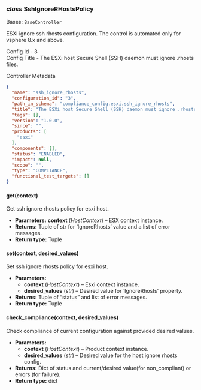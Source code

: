 ### *class* SshIgnoreRHostsPolicy

Bases: `BaseController`

ESXi ignore ssh rhosts configuration. The control is automated only for vsphere 8.x and above.

Config Id - 3
<br/>
Config Title - The ESXi host Secure Shell (SSH) daemon must ignore .rhosts files.
<br/>

Controller Metadata
```json
{
  "name": "ssh_ignore_rhosts",
  "configuration_id": "3",
  "path_in_schema": "compliance_config.esxi.ssh_ignore_rhosts",
  "title": "The ESXi host Secure Shell (SSH) daemon must ignore .rhosts files.",
  "tags": [],
  "version": "1.0.0",
  "since": "",
  "products": [
    "esxi"
  ],
  "components": [],
  "status": "ENABLED",
  "impact": null,
  "scope": "",
  "type": "COMPLIANCE",
  "functional_test_targets": []
}
```

#### get(context)

Get ssh ignore rhosts policy for esxi host.

* **Parameters:**
  **context** (*HostContext*) – ESX context instance.
* **Returns:**
  Tuple of str for ‘IgnoreRhosts’ value and a list of error messages.
* **Return type:**
  Tuple

#### set(context, desired_values)

Set ssh ignore rhosts policy for esxi host.

* **Parameters:**
  * **context** (*HostContext*) – Esxi context instance.
  * **desired_values** (*str*) – Desired value for ‘IgnoreRhosts’ property.
* **Returns:**
  Tuple of “status” and list of error messages.
* **Return type:**
  Tuple

#### check_compliance(context, desired_values)

Check compliance of current configuration against provided desired values.

* **Parameters:**
  * **context** (*HostContext*) – Product context instance.
  * **desired_values** (*str*) – Desired value for the host ignore rhosts config.
* **Returns:**
  Dict of status and current/desired value(for non_compliant) or errors (for failure).
* **Return type:**
  dict
